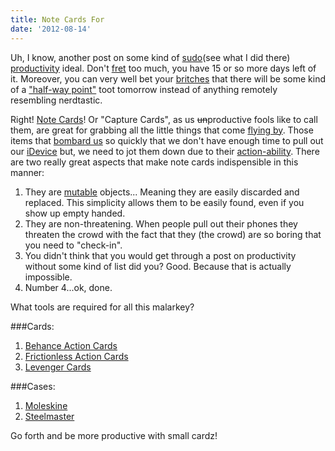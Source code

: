 ```yaml
---
title: Note Cards For
date: '2012-08-14'
---
```


Uh, I know, another post on some kind of [sudo][1](see what I did there) [productivity][2] ideal.
Don't [fret][3] too much, you have 15 or so more days left of it.
Moreover, you can very well bet your [britches][4] that there will be
some kind of a ["half-way point"][5] toot tomorrow instead of anything
remotely resembling nerdtastic.

Right! [Note Cards][6]! Or "Capture Cards", as us <strike>un</strike>productive fools like
to call them, are great for grabbing all the little things that come
[flying by][7]. Those items that [bombard us][8] so quickly that we
don't have enough time to pull out our [iDevice][9] but, we need to jot
them down due to their [action-ability][10]. There are two really great
aspects that make note cards indispensible in this manner:

1. They are [mutable][11] objects... Meaning they are easily discarded
   and replaced. This simplicity allows them to be easily found, even if
   you show up empty handed.
1. They are non-threatening. When people pull out their phones they
   threaten the crowd with the fact that they (the crowd) are so boring
   that you need to "check-in".
1. You didn't think that you would get through a post on productivity
   without some kind of list did you? Good. Because that is actually impossible.
1. Number 4...ok, done.

What tools are required for all this malarkey?

###Cards:

1. [Behance Action Cards][12]
1. [Frictionless Action Cards][13]
1. [Levenger Cards][14]

###Cases:

1. [Moleskine][15]
1. [Steelmaster][16]

Go forth and be more productive with small cardz!


[1]: http://rlv.zcache.com/obey_sudo_card-p137691123849347174bh2r3_400.jpg
[2]: https://twitter.com/jcrclarksonesq/status/235397285167656962/photo/1/large
[3]: http://www.pakalertpress.com/wp-content/uploads/2012/05/8-suspicious-events-surrounding-the-Miami-zombie-attack.jpg
[4]: http://www.etsy.com/listing/96193234/britches
[5]: https://gimmebar.com/view/502a845aaac422e922000005/big
[6]: http://cloudbacon.com
[7]: http://www.the-joke-box.com/pictures/tomahawk-utility-belt.jpg
[8]: http://codinghorror.typepad.com/.a/6a0120a85dcdae970b012877707dd5970c-pi
[9]: http://youtu.be/-JFfN5pKzFU
[10]: http://productivity.stackexchange.com/questions/1236/how-to-discern-between-actionable-items-and-someday-maybe
[11]: http://www.javaranch.com/journal/2003/04/immutable.htm
[12]: http://www.creativesoutfitter.com/product/26/action-cards
[13]: #
[14]: http://www.levenger.com/Circa-Notebooks-326/Circa-Refills-715/Special-Request-trade;-Horizontal-Grid-4-x-6-Cards-8595.aspx
[15]: http://www.moleskineus.com/memopocket.html
[16]: http://www.amazon.com/STEELMASTER-Steel-Capacity-Inches-263835BLA/dp/B00006IFE9/ref=pd_sbs_op_7
